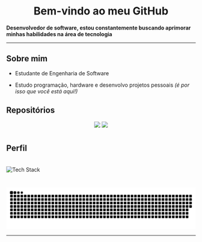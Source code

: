 <h1 align="center">Bem-vindo ao meu GitHub</h1>

**Desenvolvedor de software, estou constantemente buscando aprimorar minhas habilidades na área de tecnologia**

---

## Sobre mim

* Estudante de Engenharia de Software

* Estudo programação, hardware e desenvolvo projetos pessoais *(é por isso que você está aqui!)*

## Repositórios
<div align="center">
    <a href="https://github.com/Dimitri-Matheus/MinimalTube" target="_blank"><img src="https://github-readme-stats-delta-six-87.vercel.app/api/pin/?username=Dimitri-Matheus&repo=MinimalTube&theme=dark&show_owner=false&hide_border=false&bg_color=0d1117&text_color=ffffff&icon_color=fffff&title_color=ffffff&border_color=191d24" target="_blank"></a>
    <a href="https://github.com/Dimitri-Matheus/Snake" target="_blank"><img src="https://github-readme-stats-delta-six-87.vercel.app/api/pin/?username=Dimitri-Matheus&repo=Snake&theme=dark&show_owner=false&hide_border=false&bg_color=0d1117&text_color=ffffff&icon_color=fffff&title_color=ffffff&border_color=191d24" target="_blank"></a>
</div>

#

## Perfil
<div>
  <div style="display: inline_block"></div><br>
  <img height="100" width="1000" align="center" src="https://github-readme-tech-stack.vercel.app/api/cards?title=Tech+Stack&titleAlign=center&lineCount=1&theme=github_dark&width=460&hideBg=true&bg=%230D1117&badge=%23161B22&border=%2321262D&titleColor=%234B70F0&line1=python%2Cpython%2Cffffff%3Bhtml5%2Chtml%2Cffffff%3Bcss3%2Ccss%2Cffffff%3Bjavascript%2Cjavascript%2Cffffff%3B" alt="Tech Stack" />
</div>

#

![snake gif](https://github.com/Dimitri-Matheus/Dimitri-Matheus/blob/output/github-contribution-grid-snake-dark.svg)

---
